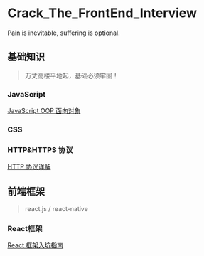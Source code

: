 # Crack_The_FrontEnd_Interview
Pain is inevitable, suffering is optional.

## 基础知识
> 万丈高楼平地起，基础必须牢固！

### JavaScript
[JavaScript OOP 面向对象](https://github.com/Littlegrace111/Crack_The_FrontEnd_Interview/issues/1)

### CSS

### HTTP&HTTPS 协议
[HTTP 协议详解](https://github.com/Littlegrace111/Crack_The_FrontEnd_Interview/issues/3)

## 前端框架
> react.js / react-native 
### React框架
[React 框架入坑指南 ](https://github.com/Littlegrace111/Crack_The_FrontEnd_Interview/issues/2)



